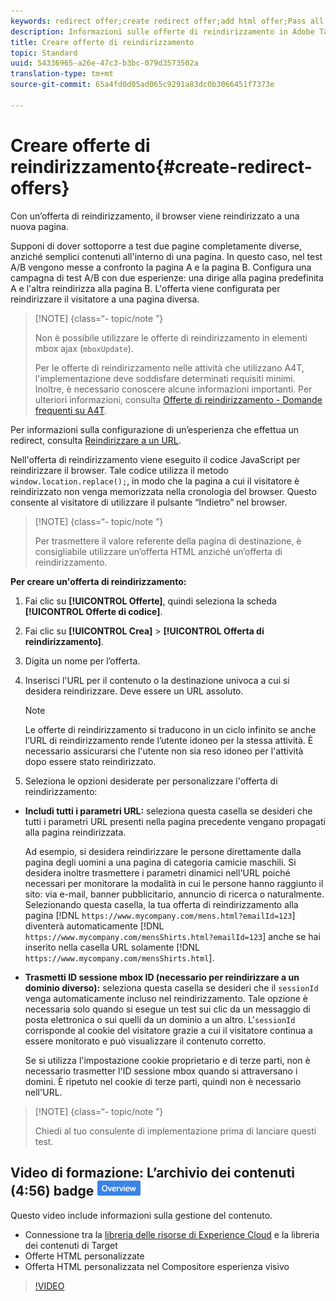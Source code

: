 ```yaml
---
keywords: redirect offer;create redirect offer;add html offer;Pass all URL parameters in redirect;Pass mboxSessionId in redirect (only needed when the redirect is going to a different domain)
description: Informazioni sulle offerte di reindirizzamento in Adobe Target che consentono, in un browser, il reindirizzamento verso una nuova pagina.
title: Creare offerte di reindirizzamento
topic: Standard
uuid: 54336965-a26e-47c3-b3bc-079d3573502a
translation-type: tm+mt
source-git-commit: 65a4fd0d05ad065c9291a83dc0b3066451f7373e

---
```



# Creare offerte di reindirizzamento{#create-redirect-offers}

Con un’offerta di reindirizzamento, il browser viene reindirizzato a una nuova pagina.

Supponi di dover sottoporre a test due pagine completamente diverse, anziché semplici contenuti all&#39;interno di una pagina. In questo caso, nel test A/B vengono messe a confronto la pagina A e la pagina B. Configura una campagna di test A/B con due esperienze: una dirige alla pagina predefinita A e l&#39;altra reindirizza alla pagina B. L&#39;offerta viene configurata per reindirizzare il visitatore a una pagina diversa.

>[!NOTE] {class=“- topic/note ”}
>
>Non è possibile utilizzare le offerte di reindirizzamento in elementi mbox ajax (`mboxUpdate`).
>
>Per le offerte di reindirizzamento nelle attività che utilizzano A4T, l&#39;implementazione deve soddisfare determinati requisiti minimi. Inoltre, è necessario conoscere alcune informazioni importanti. Per ulteriori informazioni, consulta [Offerte di reindirizzamento - Domande frequenti su A4T](../../c-integrating-target-with-mac/a4t/r-a4t-faq/a4t-faq-redirect-offers.md#concept_21BF213F10E1414A9DCD4A98AF207905).

Per informazioni sulla configurazione di un’esperienza che effettua un redirect, consulta [Reindirizzare a un URL](../../c-experiences/c-visual-experience-composer/redirect-offer.md#task_9578678D42784F5EB9638F8AC8C911FA).

Nell&#39;offerta di reindirizzamento viene eseguito il codice JavaScript per reindirizzare il browser. Tale codice utilizza il metodo `window.location.replace();`, in modo che la pagina a cui il visitatore è reindirizzato non venga memorizzata nella cronologia del browser. Questo consente al visitatore di utilizzare il pulsante “Indietro” nel browser.

>[!NOTE] {class=“- topic/note ”}
>
>Per trasmettere il valore referente della pagina di destinazione, è consigliabile utilizzare un’offerta HTML anziché un’offerta di reindirizzamento.

**Per creare un&#39;offerta di reindirizzamento:**

1. Fai clic su **[!UICONTROL Offerte]**, quindi seleziona la scheda **[!UICONTROL Offerte di codice]**.
1. Fai clic su **[!UICONTROL Crea]** > **[!UICONTROL Offerta di reindirizzamento]**.
1. Digita un nome per l’offerta.
1. Inserisci l&#39;URL per il contenuto o la destinazione univoca a cui si desidera reindirizzare. Deve essere un URL assoluto.

   >[!NOTE]
   >
   >Le offerte di reindirizzamento si traducono in un ciclo infinito se anche l’URL di reindirizzamento rende l’utente idoneo per la stessa attività. È necessario assicurarsi che l&#39;utente non sia reso idoneo per l&#39;attività dopo essere stato reindirizzato.

1. Seleziona le opzioni desiderate per personalizzare l&#39;offerta di reindirizzamento:

* **Includi tutti i parametri URL:** seleziona questa casella se desideri che tutti i parametri URL presenti nella pagina precedente vengano propagati alla pagina reindirizzata.

   Ad esempio, si desidera reindirizzare le persone direttamente dalla pagina degli uomini a una pagina di categoria camicie maschili. Si desidera inoltre trasmettere i parametri dinamici nell&#39;URL poiché necessari per monitorare la modalità in cui le persone hanno raggiunto il sito: via e-mail, banner pubblicitario, annuncio di ricerca o naturalmente. Selezionando questa casella, la tua offerta di reindirizzamento alla pagina [!DNL `https://www.mycompany.com/mens.html?emailId=123`] diventerà automaticamente [!DNL `https://www.mycompany.com/mensShirts.html?emailId=123`] anche se hai inserito nella casella URL solamente [!DNL `https://www.mycompany.com/mensShirts.html`].

* **Trasmetti ID sessione mbox ID (necessario per reindirizzare a un dominio diverso):** seleziona questa casella se desideri che il `sessionId` venga automaticamente incluso nel reindirizzamento. Tale opzione è necessaria solo quando si esegue un test sui clic da un messaggio di posta elettronica o sui quelli da un dominio a un altro. L&#39;`sessionId` corrisponde al cookie del visitatore grazie a cui il visitatore continua a essere monitorato e può visualizzare il contenuto corretto.

   Se si utilizza l&#39;impostazione cookie proprietario e di terze parti, non è necessario trasmetter l&#39;ID sessione mbox quando si attraversano i domini. È ripetuto nel cookie di terze parti, quindi non è necessario nell&#39;URL.

>[!NOTE] {class=“- topic/note ”}
>
>Chiedi al tuo consulente di implementazione prima di lanciare questi test.

## Video di formazione: L’archivio dei contenuti (4:56) badge ![Panoramica](/help/assets/overview.png)

Questo video include informazioni sulla gestione del contenuto.

* Connessione tra la [libreria delle risorse di Experience Cloud](https://docs.adobe.com/content/help/en/core-services/interface/assets/creative-cloud.html) e la libreria dei contenuti di Target
* Offerte HTML personalizzate
* Offerta HTML personalizzata nel Compositore esperienza visivo

>[!VIDEO](https://video.tv.adobe.com/v/17387)
